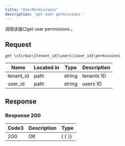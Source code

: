 ```yaml
---
title: "UserPermissions"
description: 'get user permissions '
---
```



调用该接口get user permissions 。



## Request


```
get \v1\rbac\{tenant_id}\users\{user_id}\permissions
```



| Name | Located in | Type | Description | 
| ---- | ---------- | ----------- | ----------- | 
| tenant_id | path | string | tenants`ID |  
| user_id | path | string | users`ID |  





## Response



### Response  200


| Code3 | Description | Type | 
| ---- | ----------- | ------ | 
| 200 | OK | {   { }} |
 


